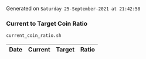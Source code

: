 Generated on `Saturday 25-September-2021 at 21:42:58`

### Current to Target Coin Ratio
`current_coin_ratio.sh`

Date|Current|Target|Ratio
---|---|---|---
